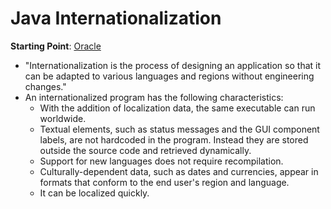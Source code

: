 # Java Internationalization  
**Starting Point**: [Oracle](https://docs.oracle.com/javase/8/docs/technotes/guides/intl/index.html)  
* "Internationalization is the process of designing an application so that it can be adapted to various languages and regions without engineering changes." 
* An internationalized program has the following characteristics:
	* With the addition of localization data, the same executable can run worldwide.
	* Textual elements, such as status messages and the GUI component labels, are not hardcoded in the program. Instead they are stored outside the source code and retrieved dynamically.
	* Support for new languages does not require recompilation.
	* Culturally-dependent data, such as dates and currencies, appear in formats that conform to the end user's region and language.
	* It can be localized quickly.